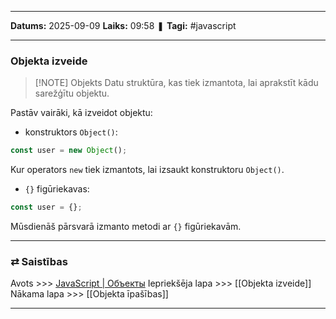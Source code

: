 ___

**Datums:** 2025-09-09
**Laiks:** 09:58
❚ **Tagi:** #javascript 

---
### Objekta izveide


> [!NOTE] Objekts
> Datu struktūra, kas tiek izmantota, lai aprakstīt kādu sarežģītu objektu.

Pastāv vairāki, kā izveidot objektu:

- konstruktors `Object()`:

```js
const user = new Object();
```

Kur operators `new` tiek izmantots, lai izsaukt konstruktoru `Object()`.

- `{}` figūriekavas:

```js
const user = {};
```

Mūsdienāš pārsvarā izmanto metodi ar `{}` figūriekavām.

---
### ⇄ Saistības

Avots >>> [JavaScript \| Объекты](https://metanit.com/web/javascript/4.1.php)
Iepriekšēja lapa >>> [[Objekta izveide]]
Nākama lapa >>> [[Objekta īpašības]]

---